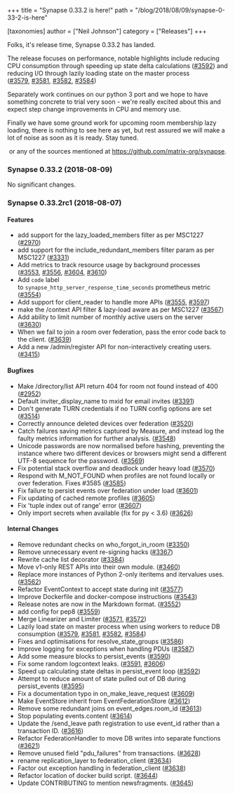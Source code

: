 +++
title = "Synapse 0.33.2 is here!"
path = "/blog/2018/08/09/synapse-0-33-2-is-here"

[taxonomies]
author = ["Neil Johnson"]
category = ["Releases"]
+++

Folks, it's release time, Synapse 0.33.2 has landed.

The release focuses on performance, notable highlights include reducing CPU consumption through speeding up state delta calculations (<a href="https://github.com/matrix-org/synapse/issues/3592">#3592</a>) and reducing I/O through lazily loading state on the master process (<a href="https://github.com/matrix-org/synapse/issues/3579">#3579</a>, <a href="https://github.com/matrix-org/synapse/issues/3581">#3581</a>, <a href="https://github.com/matrix-org/synapse/issues/3582">#3582</a>, <a href="https://github.com/matrix-org/synapse/issues/3584">#3584</a>)

Separately work continues on our python 3 port and we hope to have something concrete to trial very soon - we're really excited about this and expect step change improvements in CPU and memory use.

Finally we have some ground work for upcoming room membership lazy loading, there is nothing to see here as yet, but rest assured we will make a lot of noise as soon as it is ready. Stay tuned.


 or any of the sources mentioned at <a href="https://github.com/matrix-org/synapse">https://github.com/matrix-org/synapse</a>.

<h3>Synapse 0.33.2 (2018-08-09)</h3>
No significant changes.
<h3><a id="user-content-synapse-0332rc1-2018-08-07" class="anchor" href="https://github.com/matrix-org/synapse/blob/release-v0.33.2/CHANGES.md#synapse-0332rc1-2018-08-07" aria-hidden="true"></a>Synapse 0.33.2rc1 (2018-08-07)</h3>

#### <a id="user-content-features" class="anchor" href="https://github.com/matrix-org/synapse/blob/release-v0.33.2/CHANGES.md#features" aria-hidden="true"></a>Features

<ul>
 	<li>add support for the lazy_loaded_members filter as per MSC1227 (<a href="https://github.com/matrix-org/synapse/issues/2970">#2970</a>)</li>
 	<li>add support for the include_redundant_members filter param as per MSC1227 (<a href="https://github.com/matrix-org/synapse/issues/3331">#3331</a>)</li>
 	<li>Add metrics to track resource usage by background processes (<a href="https://github.com/matrix-org/synapse/issues/3553">#3553</a>, <a href="https://github.com/matrix-org/synapse/issues/3556">#3556</a>, <a href="https://github.com/matrix-org/synapse/issues/3604">#3604</a>, <a href="https://github.com/matrix-org/synapse/issues/3610">#3610</a>)</li>
 	<li>Add <code>code</code> label to <code>synapse_http_server_response_time_seconds</code> prometheus metric (<a href="https://github.com/matrix-org/synapse/issues/3554">#3554</a>)</li>
 	<li>Add support for client_reader to handle more APIs (<a href="https://github.com/matrix-org/synapse/issues/3555">#3555</a>, <a href="https://github.com/matrix-org/synapse/issues/3597">#3597</a>)</li>
 	<li>make the /context API filter &amp; lazy-load aware as per MSC1227 (<a href="https://github.com/matrix-org/synapse/issues/3567">#3567</a>)</li>
 	<li>Add ability to limit number of monthly active users on the server (<a href="https://github.com/matrix-org/synapse/issues/3630">#3630</a>)</li>
 	<li>When we fail to join a room over federation, pass the error code back to the client. (<a href="https://github.com/matrix-org/synapse/issues/3639">#3639</a>)</li>
 	<li>Add a new /admin/register API for non-interactively creating users. (<a href="https://github.com/matrix-org/synapse/issues/3415">#3415</a>)</li>
</ul>

#### <a id="user-content-bugfixes" class="anchor" href="https://github.com/matrix-org/synapse/blob/release-v0.33.2/CHANGES.md#bugfixes" aria-hidden="true"></a>Bugfixes

<ul>
 	<li>Make /directory/list API return 404 for room not found instead of 400 (<a href="https://github.com/matrix-org/synapse/issues/2952">#2952</a>)</li>
 	<li>Default inviter_display_name to mxid for email invites (<a href="https://github.com/matrix-org/synapse/issues/3391">#3391</a>)</li>
 	<li>Don't generate TURN credentials if no TURN config options are set (<a href="https://github.com/matrix-org/synapse/issues/3514">#3514</a>)</li>
 	<li>Correctly announce deleted devices over federation (<a href="https://github.com/matrix-org/synapse/issues/3520">#3520</a>)</li>
 	<li>Catch failures saving metrics captured by Measure, and instead log the faulty metrics information for further analysis. (<a href="https://github.com/matrix-org/synapse/issues/3548">#3548</a>)</li>
 	<li>Unicode passwords are now normalised before hashing, preventing the instance where two different devices or browsers might send a different UTF-8 sequence for the password. (<a href="https://github.com/matrix-org/synapse/issues/3569">#3569</a>)</li>
 	<li>Fix potential stack overflow and deadlock under heavy load (<a href="https://github.com/matrix-org/synapse/issues/3570">#3570</a>)</li>
 	<li>Respond with M_NOT_FOUND when profiles are not found locally or over federation. Fixes #3585 (<a href="https://github.com/matrix-org/synapse/issues/3585">#3585</a>)</li>
 	<li>Fix failure to persist events over federation under load (<a href="https://github.com/matrix-org/synapse/issues/3601">#3601</a>)</li>
 	<li>Fix updating of cached remote profiles (<a href="https://github.com/matrix-org/synapse/issues/3605">#3605</a>)</li>
 	<li>Fix 'tuple index out of range' error (<a href="https://github.com/matrix-org/synapse/issues/3607">#3607</a>)</li>
 	<li>Only import secrets when available (fix for py &lt; 3.6) (<a href="https://github.com/matrix-org/synapse/issues/3626">#3626</a>)</li>
</ul>

#### <a id="user-content-internal-changes" class="anchor" href="https://github.com/matrix-org/synapse/blob/release-v0.33.2/CHANGES.md#internal-changes" aria-hidden="true"></a>Internal Changes

<ul>
 	<li>Remove redundant checks on who_forgot_in_room (<a href="https://github.com/matrix-org/synapse/issues/3350">#3350</a>)</li>
 	<li>Remove unnecessary event re-signing hacks (<a href="https://github.com/matrix-org/synapse/issues/3367">#3367</a>)</li>
 	<li>Rewrite cache list decorator (<a href="https://github.com/matrix-org/synapse/issues/3384">#3384</a>)</li>
 	<li>Move v1-only REST APIs into their own module. (<a href="https://github.com/matrix-org/synapse/issues/3460">#3460</a>)</li>
 	<li>Replace more instances of Python 2-only iteritems and itervalues uses. (<a href="https://github.com/matrix-org/synapse/issues/3562">#3562</a>)</li>
 	<li>Refactor EventContext to accept state during init (<a href="https://github.com/matrix-org/synapse/issues/3577">#3577</a>)</li>
 	<li>Improve Dockerfile and docker-compose instructions (<a href="https://github.com/matrix-org/synapse/issues/3543">#3543</a>)</li>
 	<li>Release notes are now in the Markdown format. (<a href="https://github.com/matrix-org/synapse/issues/3552">#3552</a>)</li>
 	<li>add config for pep8 (<a href="https://github.com/matrix-org/synapse/issues/3559">#3559</a>)</li>
 	<li>Merge Linearizer and Limiter (<a href="https://github.com/matrix-org/synapse/issues/3571">#3571</a>, <a href="https://github.com/matrix-org/synapse/issues/3572">#3572</a>)</li>
 	<li>Lazily load state on master process when using workers to reduce DB consumption (<a href="https://github.com/matrix-org/synapse/issues/3579">#3579</a>, <a href="https://github.com/matrix-org/synapse/issues/3581">#3581</a>, <a href="https://github.com/matrix-org/synapse/issues/3582">#3582</a>, <a href="https://github.com/matrix-org/synapse/issues/3584">#3584</a>)</li>
 	<li>Fixes and optimisations for resolve_state_groups (<a href="https://github.com/matrix-org/synapse/issues/3586">#3586</a>)</li>
 	<li>Improve logging for exceptions when handling PDUs (<a href="https://github.com/matrix-org/synapse/issues/3587">#3587</a>)</li>
 	<li>Add some measure blocks to persist_events (<a href="https://github.com/matrix-org/synapse/issues/3590">#3590</a>)</li>
 	<li>Fix some random logcontext leaks. (<a href="https://github.com/matrix-org/synapse/issues/3591">#3591</a>, <a href="https://github.com/matrix-org/synapse/issues/3606">#3606</a>)</li>
 	<li>Speed up calculating state deltas in persist_event loop (<a href="https://github.com/matrix-org/synapse/issues/3592">#3592</a>)</li>
 	<li>Attempt to reduce amount of state pulled out of DB during persist_events (<a href="https://github.com/matrix-org/synapse/issues/3595">#3595</a>)</li>
 	<li>Fix a documentation typo in on_make_leave_request (<a href="https://github.com/matrix-org/synapse/issues/3609">#3609</a>)</li>
 	<li>Make EventStore inherit from EventFederationStore (<a href="https://github.com/matrix-org/synapse/issues/3612">#3612</a>)</li>
 	<li>Remove some redundant joins on event_edges.room_id (<a href="https://github.com/matrix-org/synapse/issues/3613">#3613</a>)</li>
 	<li>Stop populating events.content (<a href="https://github.com/matrix-org/synapse/issues/3614">#3614</a>)</li>
 	<li>Update the /send_leave path registration to use event_id rather than a transaction ID. (<a href="https://github.com/matrix-org/synapse/issues/3616">#3616</a>)</li>
 	<li>Refactor FederationHandler to move DB writes into separate functions (<a href="https://github.com/matrix-org/synapse/issues/3621">#3621</a>)</li>
 	<li>Remove unused field "pdu_failures" from transactions. (<a href="https://github.com/matrix-org/synapse/issues/3628">#3628</a>)</li>
 	<li>rename replication_layer to federation_client (<a href="https://github.com/matrix-org/synapse/issues/3634">#3634</a>)</li>
 	<li>Factor out exception handling in federation_client (<a href="https://github.com/matrix-org/synapse/issues/3638">#3638</a>)</li>
 	<li>Refactor location of docker build script. (<a href="https://github.com/matrix-org/synapse/issues/3644">#3644</a>)</li>
 	<li>Update CONTRIBUTING to mention newsfragments. (<a href="https://github.com/matrix-org/synapse/issues/3645">#3645</a>)</li>
</ul>
